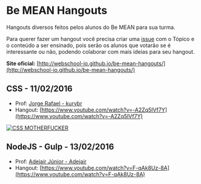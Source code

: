 # Be MEAN Hangouts

Hangouts diversos feitos pelos alunos do Be MEAN para sua turma. 

Para querer fazer um hangout você precisa criar uma [issue](https://github.com/Webschool-io/be-mean-hangouts/issues) com o Tópico e o conteúdo a ser ensinado, pois serão os alunos que votarão se é interessante ou não, podendo colaborar com mais ideias para seu hangout.

**Site oficial:** [http://webschool-io.github.io/be-mean-hangouts/](http://webschool-io.github.io/be-mean-hangouts/)

## CSS - 11/02/2016

- Prof: [Jorge Rafael - kurybr](https://github.com/kurybr)
- Hangout: [https://www.youtube.com/watch?v=-A2Zq5IVf7Y](https://www.youtube.com/watch?v=-A2Zq5IVf7Y)

[![CSS MOTHERFUCKER](https://cldup.com/LKM9vvDAeY.png)](https://www.youtube.com/watch?v=-A2Zq5IVf7Y)

## NodeJS - Gulp - 13/02/2016

- Prof: [Adejair Júnior - Adejair](https://github.com/Adejair)
- Hangout: [https://www.youtube.com/watch?v=F-qAk8Uz-8A](https://www.youtube.com/watch?v=F-qAk8Uz-8A)
